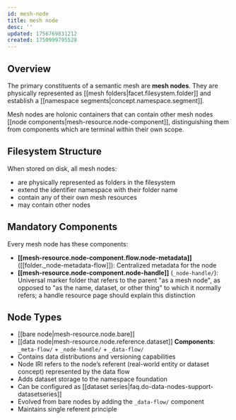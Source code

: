 ```yaml
---
id: mesh-node
title: mesh node
desc: ''
updated: 1756769831212
created: 1750999795528
---
```


## Overview

The primary constituents of a semantic mesh are **mesh nodes**. They are physically represented as [[mesh folders|facet.filesystem.folder]] and establish a [[namespace segments|concept.namespace.segment]].

Mesh nodes are holonic containers that can contain other mesh nodes [[node components|mesh-resource.node-component]], distinguishing them from components which are terminal within their own scope.

## Filesystem Structure

When stored on disk, all mesh nodes:
- are physically represented as folders in the filesystem
- extend the identifier namespace with their folder name
- contain any of their own mesh resources
- may contain other nodes

## Mandatory Components

Every mesh node has these components:

- **[[mesh-resource.node-component.flow.node-metadata]]** ([[folder._node-metadata-flow]]): Centralized metadata for the node
- **[[mesh-resource.node-component.node-handle]]** (`_node-handle/`): Universal marker folder that refers to the parent "as a mesh node", as opposed to "as the name, dataset, or other thing" to which it normally refers; a handle resource page should explain this distinction

## Node Types

- [[bare node|mesh-resource.node.bare]]
- [[data node|mesh-resource.node.reference.dataset]]
**Components**: `_meta-flow/` + `_node-handle/` + `_data-flow/`
- Contains data distributions and versioning capabilities
- Node IRI refers to the node’s referent (real-world entity or dataset concept) represented by the data flow
- Adds dataset storage to the namespace foundation
- Can be configured as [[dataset series|faq.do-data-nodes-support-datasetseries]]
- Evolved from bare nodes by adding the `_data-flow/` component
- Maintains single referent principle
